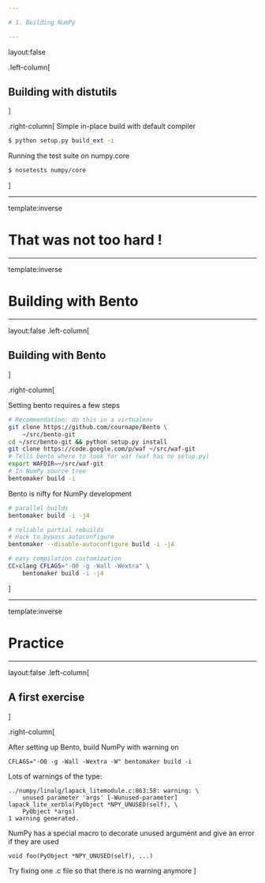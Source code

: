 ```yaml
---

# 1. Building NumPy

---
```

layout:false

.left-column[
  ## Building with distutils
]

.right-column[
Simple in-place build with default compiler

```bash
$ python setup.py build_ext -i
```

Running the test suite on numpy.core

```bash
$ nosetests numpy/core
```

]

---
template:inverse

# That was not too hard !

<!-- another pic here -->

---
template:inverse
# Building with Bento

---

layout:false
.left-column[
 ## Building with Bento
]

.right-column[

Setting bento requires a few steps

```bash
# Recommendation: do this in a virtualenv
git clone https://github.com/cournape/Bento \
	~/src/bento-git
cd ~/src/bento-git && python setup.py install
git clone https://code.google.com/p/waf ~/src/waf-git
# Tells bento where to look for waf (waf has no setup.py)
export WAFDIR=~/src/waf-git
# In NumPy source tree
bentomaker build -i
```

Bento is nifty for NumPy development

```bash
# parallel builds
bentomaker build -i -j4
```

```bash
# reliable partial rebuilds
# Hack to bypass autoconfigure
bentomaker --disable-autoconfigure build -i -j4
```

```bash
# easy compilation customization
CC=clang CFLAGS="-O0 -g -Wall -Wextra" \
	bentomaker build -i -j4
```

]

---
template:inverse
# Practice
---

layout:false
.left-column[
 ## A first exercise
]

.right-column[

After setting up Bento, build NumPy with warning on

```
CFLAGS="-O0 -g -Wall -Wextra -W" bentomaker build -i
```

Lots of warnings of the type:

```
../numpy/linalg/lapack_litemodule.c:863:58: warning: \
	unused parameter 'args' [-Wunused-parameter]
lapack_lite_xerbla(PyObject *NPY_UNUSED(self), \
	PyObject *args)
1 warning generated.
```

NumPy has a special macro to decorate unused argument and give an error if they are used

```
void foo(PyObject *NPY_UNUSED(self), ...)
```

Try fixing one .c file so that there is no warning anymore
]

